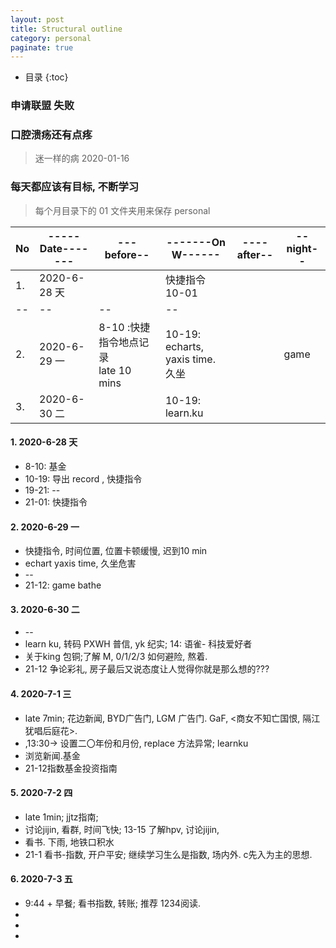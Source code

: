 ```yaml
---
layout: post
title: Structural outline
category: personal
paginate: true
---
```

* 目录
{:toc}

### 申请联盟  失败
### 口腔溃疡还有点疼
> 迷一样的病 2020-01-16  
### 每天都应该有目标, 不断学习
> 每个月目录下的 01 文件夹用来保存 personal    

 No | -----Date------- | ---before-- | -------On W------ | ----after--  |--night--
 --- |--- | --- | --- | --- | ---
1. | 2020-6-28 天 | |快捷指令 10-01  | 
--|--|--|--|   
2. | 2020-6-29 一 |8-10 :快捷指令地点记录 <br> late 10 mins| 10-19: echarts, yaxis time. <br> 久坐 | |game
3. | 2020-6-30 二 | |10-19: learn.ku | |  

#### 1. 2020-6-28 天   
  * 8-10: 基金  
  * 10-19: 导出 record , 快捷指令
  * 19-21: --  
  * 21-01: 快捷指令  
  
#### 2. 2020-6-29 一   
  * 快捷指令, 时间位置, 位置卡顿缓慢, 迟到10 min
  * echart yaxis time,  久坐危害  
  * --
  * 21-12: game bathe  
  
#### 3. 2020-6-30 二  
  * --
  * learn ku, 转码 PXWH 普信, yk 纪实; 14: 语雀- 科技爱好者 
  * 关于king 包铜;了解 M, 0/1/2/3 如何避险, 熬着.
  * 21-12 争论彩礼, 房子最后又说态度让人觉得你就是那么想的???  
  
#### 4. 2020-7-1 三  
  * late 7min; 花边新闻, BYD广告门, LGM 广告门. GaF, <商女不知亡国恨, 隔江犹唱后庭花>.
  * ,13:30-> 设置二〇年份和月份, replace 方法异常; learnku
  *  浏览新闻.基金
  * 21-12指数基金投资指南   

#### 5. 2020-7-2 四  
  * late 1min; jjtz指南;  
  * 讨论jijin, 看群, 时间飞快; 13-15 了解hpv, 讨论jijin,
  * 看书. 下雨, 地铁口积水
  * 21-1 看书-指数, 开户平安; 继续学习生么是指数, 场内外.  c先入为主的思想.
  
#### 6. 2020-7-3 五  
  * 9:44 + 早餐; 看书指数, 转账; 推荐 1234阅读.
  *
  *
  *
  
#### 

